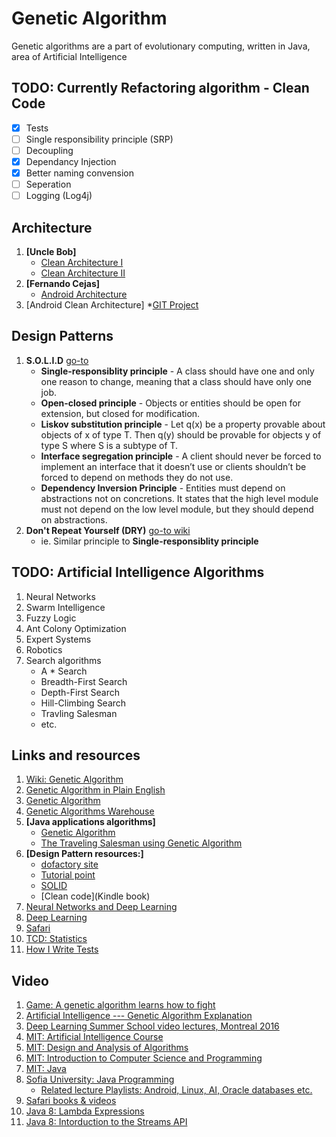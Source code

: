 # Genetic Algorithm

Genetic algorithms are a part of evolutionary computing, written in Java, area of Artificial Intelligence


## TODO: Currently Refactoring algorithm - Clean Code

- [x] Tests
- [ ] Single responsibility principle (SRP)
- [ ] Decoupling	
- [x] Dependancy Injection
- [x] Better naming convension
- [ ] Seperation
- [ ] Logging (Log4j)

## Architecture

1. **[Uncle Bob]** 
   * [Clean Architecture I](https://8thlight.com/blog/uncle-bob/2012/08/13/the-clean-architecture.html)
   * [Clean Architecture II](https://8thlight.com/blog/uncle-bob/2011/11/22/Clean-Architecture.html)
2. **[Fernando Cejas]**
   * [Android Architecture](http://fernandocejas.com/2015/07/18/architecting-android-the-evolution/)
3. [Android Clean Architecture] 
   *[GIT Project](https://github.com/android10/Android-CleanArchitecture)



## Design Patterns

1. **S.O.L.I.D** [go-to](https://scotch.io/bar-talk/s-o-l-i-d-the-first-five-principles-of-object-oriented-design)
   * **Single-responsiblity principle** - A class should have one and only one reason to change, meaning that a class should have only one job.
   * **Open-closed principle** - Objects or entities should be open for extension, but closed for modification.
   * **Liskov substitution principle** - Let q(x) be a property provable about objects of x of type T. Then q(y) should be provable for objects y of type S where S is a subtype of T.
   * **Interface segregation principle** - A client should never be forced to implement an interface that it doesn’t use or clients shouldn’t be forced to depend on methods they do not use.
   * **Dependency Inversion Principle** - Entities must depend on abstractions not on concretions. It states that the high level module must not depend on the low level module, but they should depend on abstractions.
2. **Don't Repeat Yourself (DRY)** [go-to wiki](https://en.wikipedia.org/wiki/Don't_repeat_yourself)
   * ie. Similar principle to **Single-responsiblity principle** 
  
## TODO: Artificial Intelligence Algorithms

1. Neural Networks
2. Swarm Intelligence
3. Fuzzy Logic
4. Ant Colony Optimization
5. Expert Systems
6. Robotics
7. Search algorithms
   * A * Search
   * Breadth-First Search
   * Depth-First Search
   * Hill-Climbing Search
   * Travling Salesman
   * etc.


## Links and resources

1. [Wiki: Genetic Algorithm](https://en.wikipedia.org/wiki/Genetic_algorithm)
2. [Genetic Algorithm in Plain English](http://www.ai-junkie.com/ga/intro/gat1.html)
3. [Genetic Algorithm](https://www.doc.ic.ac.uk/~nd/surprise_96/journal/vol1/hmw/article1.html)
4. [Genetic Algorithms Warehouse](http://geneticalgorithms.ai-depot.com/Tutorial/Overview.html)
5. **[Java applications algorithms]**
   * [Genetic Algorithm](http://www.theprojectspot.com/tutorial-post/creating-a-genetic-algorithm-for-beginners/3)
   * [The Traveling Salesman using Genetic Algorithm](http://www.theprojectspot.com/tutorial-post/applying-a-genetic-algorithm-to-the-travelling-salesman-problem/5)
6. **[Design Pattern resources:]** 
   * [dofactory site](http://www.dofactory.com/net/design-patterns)
   * [Tutorial point](https://www.tutorialspoint.com/design_pattern/index.htm)
   * [SOLID](https://www.novoda.com/blog/designing-something-solid/)
   * [Clean code](Kindle book)
7. [Neural Networks and Deep Learning](http://neuralnetworksanddeeplearning.com/)
8. [Deep Learning](http://deeplearning.net/)
9. [Safari](http://techbus.safaribooksonline.com/home?uicode=oracle&sessionid=dd6e43f2-1896-49e2-8528-61b1399c1112)
10. [TCD: Statistics](https://www.scss.tcd.ie/postgraduate/pgcertstats/)
11. [How I Write Tests](https://blog.nelhage.com/2016/12/how-i-test/)


## Video

1. [Game: A genetic algorithm learns how to fight](https://www.youtube.com/watch?v=u2t77mQmJiY)
2. [Artificial Intelligence --- Genetic Algorithm Explanation ](https://www.youtube.com/watch?v=uxS7tSTJx8s)
3. [Deep Learning Summer School video lectures, Montreal 2016](http://videolectures.net/deeplearning2016_montreal/)
4. [MIT: Artificial Intelligence Course](https://www.youtube.com/watch?v=TjZBTDzGeGg&list=PLUl4u3cNGP63gFHB6xb-kVBiQHYe_4hSi) 
5. [MIT: Design and Analysis of Algorithms](https://www.youtube.com/playlist?list=PLUl4u3cNGP6317WaSNfmCvGym2ucw3oGp)
6. [MIT: Introduction to Computer Science and Programming](https://www.youtube.com/watch?v=k6U-i4gXkLM&list=PL0065A2C3177ACC8A)
7. [MIT: Java](https://www.youtube.com/watch?v=0M_kIqhwbFo&list=PLqMwoI9duOl34Nuhgw7vVPceXo1PQVnFA)
8. [Sofia University: Java Programming](https://www.youtube.com/watch?v=HMUkS0sJr70&list=PLYA1tuGWMbyrW0oqGaJesnrlxQSAclHf3)
	* [Related lecture Playlists: Android, Linux, AI, Oracle databases etc.](https://www.youtube.com/user/bjhecker/playlists)
9. [Safari books & videos](http://techbus.safaribooksonline.com/home?uicode=oracle&sessionid=dd6e43f2-1896-49e2-8528-61b1399c1112)
10. [Java 8: Lambda Expressions](https://t.co/Ne480awiZ3)
11. [Java 8: Intorduction to the Streams API](https://t.co/vQnHpCrM9e)



